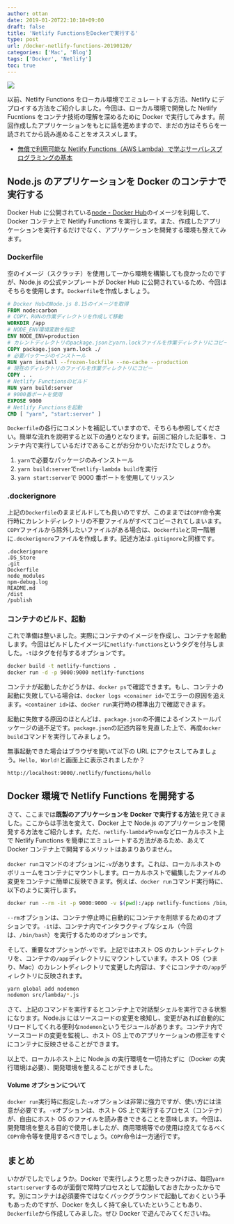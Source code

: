 ```yaml
---
author: ottan
date: 2019-01-20T22:10:18+09:00
draft: false
title: 'Netlify FunctionsをDockerで実行する'
type: post
url: /docker-netlify-functions-20190120/
categories: ['Mac', 'Blog']
tags: ['Docker', 'Netlify']
toc: true
---
```


![](/uploads/2019/01/190120-82e35302e706e67.png)

以前、Netlify Functions をローカル環境でエミュレートする方法、Netlify にデプロイする方法をご紹介しました。今回は、ローカル環境で開発した Netlify Fucntions をコンテナ技術の理解を深めるために Docker で実行してみます。前回作成したアプリケーションをもとに話を進めますので、まだの方はそちらを一読されてから読み進めることをオススメします。

<!-- textlint-disable -->

-   [無償で利用可能な Netlify Functions（AWS Lambda）で学ぶサーバレスプログラミングの基本](/netlify-functions-aws-lambda-serverless-20190115/)

<!-- textlint-enable -->

## Node.js のアプリケーションを Docker のコンテナで実行する

Docker Hub に公開されている[node - Docker Hub](https://hub.docker.com/_/node)のイメージを利用して、Docker コンテナ上で Netlify Functions を実行します。また、作成したアプリケーションを実行するだけでなく、アプリケーションを開発する環境も整えてみます。

### Dockerfile

空のイメージ（スクラッチ）を使用して一から環境を構築しても良かったのですが、Node.js の公式テンプレートが Docker Hub に公開されているため、今回はそちらを使用します。`Dockerfile`を作成しましょう。

```dockerfile
# Docker HubのNode.js 8.15のイメージを取得
FROM node:carbon
# COPY、RUNの作業ディレクトリを作成して移動
WORKDIR /app
# NODE_ENV環境変数を指定
ENV NODE_ENV=production
# カレントディレクトリのpackage.jsonとyarn.lockファイルを作業ディレクトリにコピー
COPY package.json yarn.lock ./
# 必要パッケージのインストール
RUN yarn install --frozen-lockfile --no-cache --production
# 現在のディレクトリのファイルを作業ディレクトリにコピー
COPY . .
# Netlify Functionsのビルド
RUN yarn build:server
# 9000番ポートを使用
EXPOSE 9000
# Netlify Functionsを起動
CMD [ "yarn", "start:server" ]
```

`Dockerfile`の各行にコメントを補記していますので、そちらも参照してください。簡単な流れを説明すると以下の通りとなります。前回ご紹介した記事を、コンテナ内で実行しているだけであることがお分かりいただけたでしょうか。

1. `yarn`で必要なパッケージのみインストール
2. `yarn build:server`で`netlify-lambda build`を実行
3. `yarn start:server`で 9000 番ポートを使用してリッスン

### .dockerignore

上記の`Dockerfile`のままビルドしても良いのですが、このままでは`COPY`命令実行時にカレントディレクトリの不要ファイルがすべてコピーされてしまいます。`COPY`ファイルから除外したいファイルがある場合は、`Dockerfile`と同一階層に`.dockerignore`ファイルを作成します。記述方法は`.gitignore`と同様です。

```
.dockerignore
.DS_Store
.git
Dockerfile
node_modules
npm-debug.log
README.md
/dist
/publish
```

### コンテナのビルド、起動

これで準備は整いました。実際にコンテナのイメージを作成し、コンテナを起動します。今回はビルドしたイメージに`netlify-functions`というタグを付与しました。`-t`はタグを付与するオプションです。

```bash
docker build -t netlify-functions .
docker run -d -p 9000:9000 netlify-functions
```

コンテナが起動したかどうかは、`docker ps`で確認できます。もし、コンテナの起動に失敗している場合は、`docker logs <conainer id>`でエラーの原因を追えます。`<container id>`は、`docker run`実行時の標準出力で確認できます。

起動に失敗する原因のほとんどは、`package.json`の不備によるインストールパッケージの過不足です。`package.json`の記述内容を見直した上で、再度`docker build`コマンドを実行してみましょう。

無事起動できた場合はブラウザを開いて以下の URL にアクセスしてみましょう。`Hello, World!`と画面上に表示されましたか？

```http
http://localhost:9000/.netlify/functions/hello
```

## Docker 環境で Netlify Functions を開発する

<!-- textlint-disable -->

さて、ここまでは**既製のアプリケーションを Docker で実行する方法**を見てきました。ここからは手法を変えて、Docker 上で Node.js のアプリケーションを開発する方法をご紹介します。ただ、`netlify-lambda`や`nvm`などローカルホスト上で Netlify Functions を簡単にエミュレートする方法があるため、あえて Docker コンテナ上で開発するメリットはあまりありません。

<!-- textlint-enable -->

`docker run`コマンドのオプションに`-v`があります。これは、ローカルホストのボリュームをコンテナにマウントします。ローカルホストで編集したファイルの変更をコンテナに簡単に反映できます。例えば、`docker run`コマンド実行時に、以下のように実行します。

```bash
docker run --rm -it -p 9000:9000 -v $(pwd):/app netlify-functions /bin/bash
```

`--rm`オプションは、コンテナ停止時に自動的にコンテナを削除するためのオプションです。`-it`は、コンテナ内でインタラクティブなシェル（今回は、`/bin/bash`）を実行するためのオプションです。

そして、重要なオプションが`-v`です。上記ではホスト OS のカレントディレクトリを、コンテナの`/app`ディレクトリにマウントしています。ホスト OS（つまり、Mac）のカレントディレクトリで変更した内容は、すぐにコンテナの`/app`ディレクトリに反映されます。

```bash
yarn global add nodemon
nodemon src/lambda/*.js
```

さて、上記のコマンドを実行するとコンテナ上で対話型シェルを実行できる状態になります。Node.js にはソースコードの変更を検知し、変更があれば自動的にリロードしてくれる便利な`nodemon`というモジュールがあります。コンテナ内でソースコードの変更を監視し、ホスト OS 上でのアプリケーションの修正をすぐにコンテナに反映させることができます。

以上で、ローカルホスト上に Node.js の実行環境を一切持たずに（Docker の実行環境は必要）、開発環境を整えることができました。

#### Volume オプションについて

`docker run`実行時に指定した`-v`オプションは非常に強力ですが、使い方には注意が必要です。`-v`オプションは、ホスト OS 上で実行するプロセス（コンテナ）が、自由にホスト OS のファイルを読み書きできることを意味します。今回は、開発環境を整える目的で使用しましたが、商用環境等での使用は控えてなるべく`COPY`命令等を使用するべきでしょう。`COPY`命令は一方通行です。

## まとめ

いかがでしたでしょうか。Docker で実行しようと思ったきっかけは、毎回`yarn start:server`するのが面倒で常時プロセスとして起動しておきたかったからです。別にコンテナは必須要件ではなくバックグラウンドで起動しておくという手もあったのですが、Docker を久しく持て余していたということもあり、`Dockerfile`から作成してみました。ぜひ Docker で遊んでみてくださいね。
